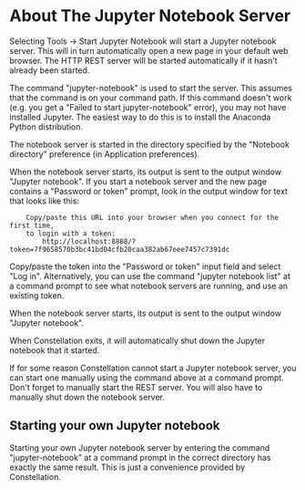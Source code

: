 # About The Jupyter Notebook Server

Selecting Tools -&gt; Start Jupyter Notebook will start a Jupyter
notebook server. This will in turn automatically open a new page in your
default web browser. The HTTP REST server will be started automatically
if it hasn't already been started.

The command "jupyter-notebook" is used to start the server. This assumes
that the command is on your command path. If this command doesn't work
(e.g. you get a "Failed to start jupyter-notebook" error), you may not
have installed Jupyter. The easiest way to do this is to install the
Anaconda Python distribution.

The notebook server is started in the directory specified by the
"Notebook directory" preference (in Application preferences).

When the notebook server starts, its output is sent to the output window
"Jupyter notebook". If you start a notebook server and the new page
contains a "Password or token" prompt, look in the output window for
text that looks like this:

        Copy/paste this URL into your browser when you connect for the first time,
        to login with a token:
            http://localhost:8888/?token=7f9658570b3bc41bd04cfb20caa382ab67eee7457c7391dc
            

Copy/paste the token into the "Password or token" input field and select
"Log in". Alternatively, you can use the command "jupyter notebook list"
at a command prompt to see what notebook servers are running, and use an
existing token.

When the notebook server starts, its output is sent to the output window
"Jupyter notebook".

When Constellation exits, it will automatically shut down the Jupyter
notebook that it started.

If for some reason Constellation cannot start a Jupyter notebook server,
you can start one manually using the command above at a command prompt.
Don't forget to manually start the REST server. You will also have to
manually shut down the notebook server.

## Starting your own Jupyter notebook

Starting your own Jupyter notebook server by entering the command
"jupyter-notebook" at a command prompt in the correct directory has
exactly the same result. This is just a convenience provided by
Constellation.

